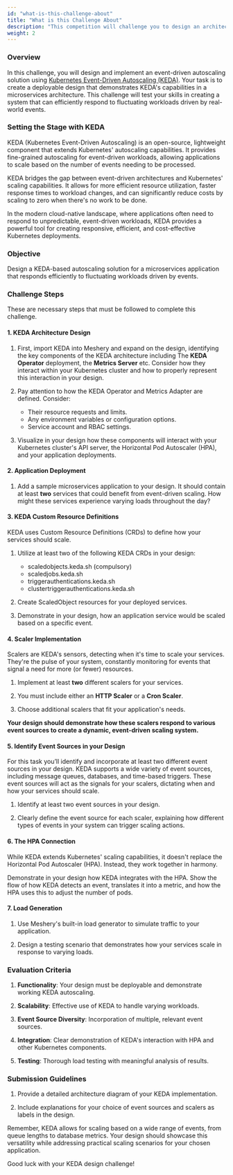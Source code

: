 ```yaml
---
id: "what-is-this-challenge-about"
title: "What is this Challenge About"
description: "This competition will challenge you to design an architecture diagram that demonstrates how KEDA can be used to automatically scale applications in a Kubernetes environment based on event-driven metrics. You'll learn how to configure KEDA scalers, how to integrate various event sources, and how to visualize the autoscaling process in a complex microservices architecture. This challenge will deepen your understanding of event-driven autoscaling in cloud-native environments and showcase how KEDA enhances Kubernetes' native scaling capabilities"
weight: 2
---
```


### Overview

In this challenge, you will design and implement an event-driven autoscaling solution using [Kubernetes Event-Driven Autoscaling (KEDA)](https://keda.sh/). Your task is to create a deployable design that demonstrates KEDA's capabilities in a microservices architecture. This challenge will test your skills in creating a system that can efficiently respond to fluctuating workloads driven by real-world events.

### Setting the Stage with KEDA

KEDA (Kubernetes Event-Driven Autoscaling) is an open-source, lightweight component that extends Kubernetes' autoscaling capabilities. It provides fine-grained autoscaling for event-driven workloads, allowing applications to scale based on the number of events needing to be processed.

KEDA bridges the gap between event-driven architectures and Kubernetes' scaling capabilities. It allows for more efficient resource utilization, faster response times to workload changes, and can significantly reduce costs by scaling to zero when there's no work to be done.

In the modern cloud-native landscape, where applications often need to respond to unpredictable, event-driven workloads, KEDA provides a powerful tool for creating responsive, efficient, and cost-effective Kubernetes deployments.

### Objective

Design a KEDA-based autoscaling solution for a microservices application that responds efficiently to fluctuating workloads driven by events.

### Challenge Steps

These are necessary steps that must be followed to complete this challenge.

#### 1. KEDA Architecture Design

1. First, import KEDA into Meshery and expand on the design, identifying the key components of the KEDA architecture including The **KEDA Operator** deployment, the **Metrics Server** etc. Consider how they interact within your Kubernetes cluster and how to properly represent this interaction in your design.

2. Pay attention to how the KEDA Operator and Metrics Adapter are defined. Consider:

    * Their resource requests and limits.
    * Any environment variables or configuration options.
    * Service account and RBAC settings.

3. Visualize in your design how these components will interact with your Kubernetes cluster's API server, the Horizontal Pod Autoscaler (HPA), and your application deployments.

#### 2. Application Deployment

1. Add a sample microservices application to your design. It should contain at least **two** services that could benefit from event-driven scaling. How might these services experience varying loads throughout the day?

#### 3. KEDA Custom Resource Definitions

KEDA uses Custom Resource Definitions (CRDs) to define how your services should scale.

1. Utilize at least two of the following KEDA CRDs in your design:

    * scaledobjects.keda.sh (compulsory)
    * scaledjobs.keda.sh
    * triggerauthentications.keda.sh
    * clustertriggerauthentications.keda.sh

2. Create ScaledObject resources for your deployed services.

3. Demonstrate in your design, how an application service would be scaled based on a specific event.

#### 4. Scaler Implementation

Scalers are KEDA's sensors, detecting when it's time to scale your services. They're the pulse of your system, constantly monitoring for events that signal a need for more (or fewer) resources.

1. Implement at least **two** different scalers for your services.

2. You must include either an **HTTP Scaler** or a **Cron Scaler**.

3. Choose additional scalers that fit your application's needs.

**Your design should demonstrate how these scalers respond to various event sources to create a dynamic, event-driven scaling system.**

#### 5. Identify Event Sources in your Design

For this task you’ll identify and incorporate at least two different event sources in your design. KEDA supports a wide variety of event sources, including message queues, databases, and time-based triggers. These event sources will act as the signals for your scalers, dictating when and how your services should scale.

1. Identify at least two event sources in your design.

2. Clearly define the event source for each scaler, explaining how different types of events in your system can trigger scaling actions.

#### 6. The HPA Connection

While KEDA extends Kubernetes' scaling capabilities, it doesn't replace the Horizontal Pod Autoscaler (HPA). Instead, they work together in harmony.

Demonstrate in your design how KEDA integrates with the HPA. Show the flow of how KEDA detects an event, translates it into a metric, and how the HPA uses this to adjust the number of pods.

#### 7. Load Generation

1. Use Meshery's built-in load generator to simulate traffic to your application.

2. Design a testing scenario that demonstrates how your services scale in response to varying loads.

### Evaluation Criteria

1. **Functionality**: Your design must be deployable and demonstrate working KEDA autoscaling.

2. **Scalability**: Effective use of KEDA to handle varying workloads.

3. **Event Source Diversity**: Incorporation of multiple, relevant event sources.

4. **Integration**: Clear demonstration of KEDA's interaction with HPA and other Kubernetes components.

5. **Testing**: Thorough load testing with meaningful analysis of results.

### Submission Guidelines

1. Provide a detailed architecture diagram of your KEDA implementation.

2. Include explanations for your choice of event sources and scalers as labels in the design.

Remember, KEDA allows for scaling based on a wide range of events, from queue lengths to database metrics. Your design should showcase this versatility while addressing practical scaling scenarios for your chosen application.

Good luck with your KEDA design challenge!
